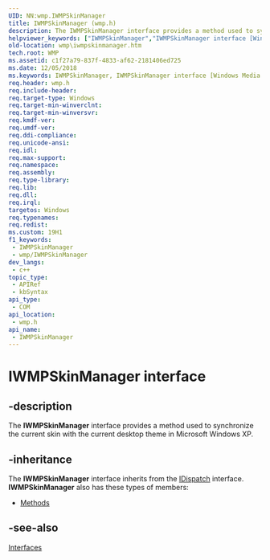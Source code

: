 ```yaml
---
UID: NN:wmp.IWMPSkinManager
title: IWMPSkinManager (wmp.h)
description: The IWMPSkinManager interface provides a method used to synchronize the current skin with the current desktop theme in Microsoft Windows XP.
helpviewer_keywords: ["IWMPSkinManager","IWMPSkinManager interface [Windows Media Player]","IWMPSkinManager interface [Windows Media Player]","described","IWMPSkinManagerInterface","wmp.iwmpskinmanager","wmp/IWMPSkinManager"]
old-location: wmp\iwmpskinmanager.htm
tech.root: WMP
ms.assetid: c1f27a79-837f-4833-af62-2181406ed725
ms.date: 12/05/2018
ms.keywords: IWMPSkinManager, IWMPSkinManager interface [Windows Media Player], IWMPSkinManager interface [Windows Media Player],described, IWMPSkinManagerInterface, wmp.iwmpskinmanager, wmp/IWMPSkinManager
req.header: wmp.h
req.include-header: 
req.target-type: Windows
req.target-min-winverclnt: 
req.target-min-winversvr: 
req.kmdf-ver: 
req.umdf-ver: 
req.ddi-compliance: 
req.unicode-ansi: 
req.idl: 
req.max-support: 
req.namespace: 
req.assembly: 
req.type-library: 
req.lib: 
req.dll: 
req.irql: 
targetos: Windows
req.typenames: 
req.redist: 
ms.custom: 19H1
f1_keywords:
 - IWMPSkinManager
 - wmp/IWMPSkinManager
dev_langs:
 - c++
topic_type:
 - APIRef
 - kbSyntax
api_type:
 - COM
api_location:
 - wmp.h
api_name:
 - IWMPSkinManager
---
```


# IWMPSkinManager interface


## -description

The <b>IWMPSkinManager</b> interface provides a method used to synchronize the current skin with the current desktop theme in Microsoft Windows XP.

## -inheritance

The <b>IWMPSkinManager</b> interface inherits from the <a href="/previous-versions/windows/desktop/api/oaidl/nn-oaidl-idispatch">IDispatch</a> interface. <b>IWMPSkinManager</b> also has these types of members:
<ul>
<li><a href="https://docs.microsoft.com/">Methods</a></li>
</ul>

## -see-also

<a href="/windows/desktop/WMP/interfaces">Interfaces</a>
